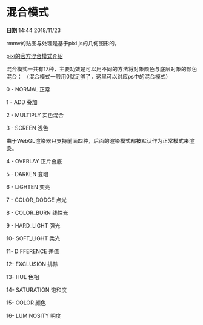 <!--
 * @Author: your name
 * @Date: 2021-08-09 20:18:59
 * @LastEditTime: 2021-08-09 20:23:30
 * @LastEditors: Please set LastEditors
 * @Description: In User Settings Edit
 * @FilePath: \gitbook-books-main\0.基本定义（必看）\混合模式.md
-->

# 混合模式

**日期** 14:44 2018/11/23

rmmv的贴图与处理是基于pixi.js的几何图形的。

[pixi的官方混合模式介绍](https://codepen.io/ianmcgregor/pen/CtjeI)

混合模式一共有17种，主要功效是可以用不同的方法将对象颜色与底层对象的颜色混合：
（混合模式一般用0就足够了，这里可以对应ps中的混合模式）

0 - NORMAL 正常

1 - ADD 叠加

2 - MULTIPLY 实色混合

3 - SCREEN 浅色

由于WebGL渲染器只支持前面四种，后面的渲染模式都被默认作为正常模式来渲染。

4 - OVERLAY 正片叠底

5 - DARKEN 变暗

6 - LIGHTEN 变亮

7 - COLOR_DODGE 点光

8 - COLOR_BURN 线性光

9 - HARD_LIGHT 强光

10- SOFT_LIGHT 柔光

11- DIFFERENCE 差值

12- EXCLUSION 排除

13- HUE 色相

14- SATURATION 饱和度

15- COLOR 颜色

16- LUMINOSITY 明度
